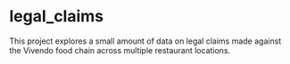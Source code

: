 # legal_claims
This project explores a small amount of data on legal claims made against the Vivendo food chain across multiple restaurant locations.

